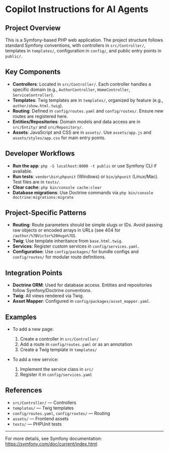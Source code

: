 # Copilot Instructions for AI Agents

## Project Overview
This is a Symfony-based PHP web application. The project structure follows standard Symfony conventions, with controllers in `src/Controller/`, templates in `templates/`, configuration in `config/`, and public entry points in `public/`.

## Key Components
- **Controllers**: Located in `src/Controller/`. Each controller handles a specific domain (e.g., `AuthorController`, `HomeController`, `ServiceController`).
- **Templates**: Twig templates are in `templates/`, organized by feature (e.g., `author/show.html.twig`).
- **Routing**: Defined in `config/routes.yaml` and `config/routes/`. Ensure new routes are registered here.
- **Entities/Repositories**: Domain models and data access are in `src/Entity/` and `src/Repository/`.
- **Assets**: JavaScript and CSS are in `assets/`. Use `assets/app.js` and `assets/styles/app.css` for main entry points.

## Developer Workflows
- **Run the app**: `php -S localhost:8000 -t public` or use Symfony CLI if available.
- **Run tests**: `vendor\bin\phpunit` (Windows) or `bin/phpunit` (Linux/Mac). Test files are in `tests/`.
- **Clear cache**: `php bin/console cache:clear`
- **Database migrations**: Use Doctrine commands via `php bin/console doctrine:migrations:migrate`

## Project-Specific Patterns
- **Routing**: Route parameters should be simple slugs or IDs. Avoid passing raw objects or encoded arrays in URLs (see 404 for `/author/%7BVictor%20Hugo%7D`).
- **Twig**: Use template inheritance from `base.html.twig`.
- **Services**: Register custom services in `config/services.yaml`.
- **Configuration**: Use `config/packages/` for bundle configs and `config/routes/` for modular route definitions.

## Integration Points
- **Doctrine ORM**: Used for database access. Entities and repositories follow Symfony/Doctrine conventions.
- **Twig**: All views rendered via Twig.
- **Asset Mapper**: Configured in `config/packages/asset_mapper.yaml`.

## Examples
- To add a new page:
  1. Create a controller in `src/Controller/`
  2. Add a route in `config/routes.yaml` or as an annotation
  3. Create a Twig template in `templates/`

- To add a new service:
  1. Implement the service class in `src/`
  2. Register it in `config/services.yaml`

## References
- `src/Controller/` — Controllers
- `templates/` — Twig templates
- `config/routes.yaml`, `config/routes/` — Routing
- `assets/` — Frontend assets
- `tests/` — PHPUnit tests

---
For more details, see Symfony documentation: https://symfony.com/doc/current/index.html
